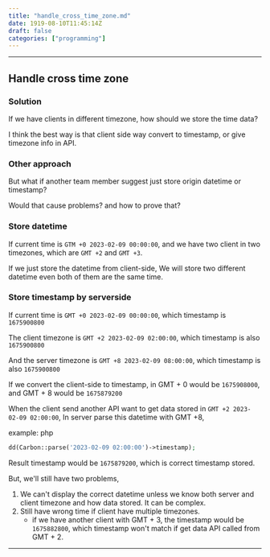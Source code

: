 ```yaml
---
title: "handle_cross_time_zone.md"
date: 1919-08-10T11:45:14Z
draft: false
categories: ["programming"]
---
```




---

## Handle cross time zone

### Solution

If we have clients in different timezone, 
how should we store the time data?

I think the best way is that client side way convert to timestamp, 
or give timezone info in API.

### Other approach

But what if another team member suggest just store origin datetime or timestamp?

Would that cause problems? and how to prove that?

### Store datetime

If current time is `GTM +0 2023-02-09 00:00:00`,
and we have two client in two timezones, 
which are `GMT +2` and `GMT +3`.

If we just store the datetime from client-side,
We will store two different datetime even both of them are the same time.

### Store timestamp by serverside

If current time is `GMT +0 2023-02-09 00:00:00`, which timestamp is `1675900800`

The client timezone is `GMT +2 2023-02-09 02:00:00`, which timestamp is also `1675900800`

And the server timezone is `GMT +8 2023-02-09 08:00:00`, which timestamp is also `1675900800`

If we convert the client-side to timestamp, in GMT + 0 would be `1675908000`, and GMT + 8 would be `1675879200`

When the client send another API want to get data stored in `GMT +2 2023-02-09 02:00:00`,
In server parse this datetime with GMT +8,

example: php 
```php
dd(Carbon::parse('2023-02-09 02:00:00')->timestamp);
```

Result timestamp would be `1675879200`, which is correct timestamp stored.

But, we'll still have two problems,
1. We can't display the correct datetime unless we know both server and client timezone and how data stored. It can be complex.
2. Still have wrong time if client have multiple timezones.
   * if we have another client with GMT + 3, the timestamp would be `1675882800`, which timestamp won't match if get data API called from GMT + 2.







---

